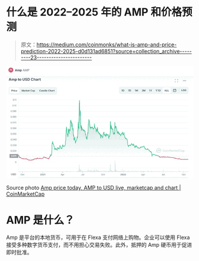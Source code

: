 # 什么是 2022–2025 年的 AMP 和价格预测

> 原文：<https://medium.com/coinmonks/what-is-amp-and-price-prediction-2022-2025-d0d131ad6851?source=collection_archive---------23----------------------->

![](img/690b0a7cc65d11c114aae4d73c9143cf.png)

Source photo [Amp price today, AMP to USD live, marketcap and chart | CoinMarketCap](https://coinmarketcap.com/currencies/amp/)

# AMP 是什么？

Amp 是平台的本地货币，可用于在 Flexa 支付网络上购物。企业可以使用 Flexa 接受多种数字货币支付，而不用担心交易失败。此外，抵押的 Amp 硬币用于促进即时批准。